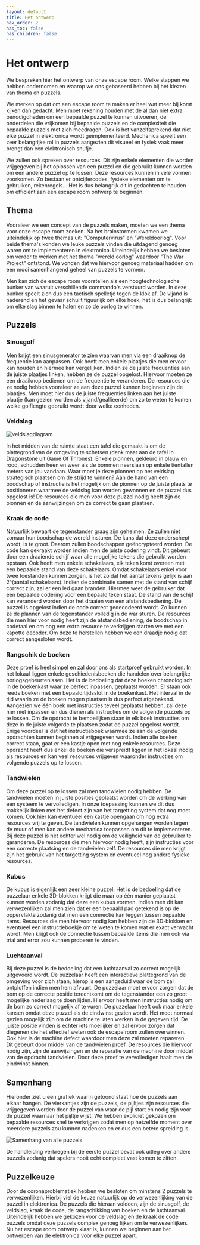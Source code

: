 ```yaml
---
layout: default
title: Het ontwerp
nav_order: 2
has_toc: false
has_children: false
---
```


# Het ontwerp

We bespreken hier het ontwerp van onze escape room. Welke stappen we hebben ondernomen en waarop we ons gebaseerd hebben bij het kiezen van thema en puzzels.

We merken op dat om een escape room te maken er heel wat meer bij komt kijken dan gedacht. Men moet rekening houden met de al dan niet extra benodigdheden om een bepaalde puzzel te kunnen uitvoeren, de onderdelen die vrijkomen bij bepaalde puzzels en de complexiteit die bepaalde puzzels met zich meedragen. Ook is het vanzelfsprekend dat niet elke puzzel in elektronica wordt geïmplementeerd. Mechanica speelt een zeer belangrijke rol in puzzels aangezien dit visueel en fysiek vaak meer brengt dan een elektronisch snufje.

We zullen ook spreken over resources. Dit zijn enkele elementen die worden vrijgegeven bij het oplossen van een puzzel en die gebruikt kunnen worden om een andere puzzel op te lossen. Deze resources kunnen in vele vormen voorkomen. Zo bestaan er ontcijfercodes, fysieke elementen om te gebruiken, rekenregels... Het is dus belangrijk dit in gedachten te houden om efficiënt aan een escape room ontwerp te beginnen.

## Thema

Vooraleer we een concept van de puzzels maken, moeten we een thema voor onze escape room zoeken. Na het brainstormen kwamen we uiteindelijk op twee themas uit: "Computervirus" en "Wereldoorlog". Voor beide thema's konden we leuke puzzels vinden die uitdagend genoeg waren om te implementeren in elektronica. Uiteindelijk hebben we besloten om verder te werken met het thema "wereld oorlog" waardoor "The War Project" ontstond. We vonden dat we hiervoor genoeg materiaal hadden om een mooi samenhangend geheel van puzzels te vormen. 

Men kan zich de escape room voorstellen als een hoogtechnologische bunker van waaruit verschillende commando's verstuurd worden. In deze bunker speelt zich dus een tactisch spelletje tegen de klok af. De vijand is naderend en het gevaar schuilt figuurlijk om elke hoek, het is dus belangrijk om elke slag binnen te halen en zo de oorlog te winnen. 

## Puzzels

### Sinusgolf

Men krijgt een sinusgenerator te zien waarvan men via een draaiknop de frequentie kan aanpassen. Ook heeft men enkele plaatjes die men ervoor kan houden en hiermee kan vergelijken. Indien ze de juiste frequenties aan de juiste plaatjes linken, hebben ze de puzzel opgelost. Hiervoor moeten ze een draaiknop bedienen om de frequentie te veranderen. De resources die ze nodig hebben vooraleer ze aan deze puzzel kunnen beginnen zijn de plaatjes. Men moet hier dus de juiste frequenties linken aan het juiste plaatje (kan gezien worden als vijand/geallieerde) om zo te weten te komen welke golflengte gebruikt wordt door welke eenheden.
### Veldslag

![veldslagdiagram](../ImagesArne/diagramfinished.png)

 In het midden van de ruimte staat een tafel die gemaakt is om de plattegrond van de omgeving te schetsen (denk maar aan de tafel in Dragonstone uit Game Of Thrones). Enkele pionnen, gekleurd in blauw en rood, schudden heen en weer als de bommen neerslaan op enkele tientallen meters van jou vandaan. Waar moet je deze pionnen op het veldslag strategisch plaatsen om de strijd te winnen? Aan de hand van een boodschap of instructie is het mogelijk om de pionnen op de juiste plaats te positioneren waarmee de veldslag kan worden gewonnen en de puzzel dus opgelost is! De resources die men voor deze puzzel nodig heeft zijn de pionnen en de aanwijzingen om ze correct te gaan plaatsen.

### Kraak de code

Natuurlijk bewaart de tegenstander graag zijn geheimen. Ze zullen niet zomaar hun boodschap de wereld insturen. De kans dat deze onderschept wordt, is te groot. Daarom zullen boodschappen geëncrypteerd worden. De code kan gekraakt worden indien men de juiste codering vindt. Dit gebeurt door een draaiende schijf waar alle mogelijke tekens die gebruikt worden opstaan. Ook heeft men enkele schakelaars, elk teken komt overeen met een bepaalde stand van deze schakelaars. Omdat schakelaars enkel voor twee toestanden kunnen zorgen, is het zo dat het aantal tekens gelijk is aan 2^(aantal schakelaars). Indien de combinatie samen met de stand van schijf correct zijn, zal er een led gaan branden. Hiermee weet de gebruiker dat een bepaalde codering voor een bepaald teken staat. De stand van de schijf kan veranderd worden door het draaien van een afstandsbediening. De puzzel is opgelost indien de code correct gedecodeerd wordt. Zo kunnen ze de plannen van de tegenstander volledig in de war sturen. De resources die men hier voor nodig heeft zijn de afstandsbediening, de boodschap in codetaal en om nog een extra resource te verkrijgen starten we met een kapotte decoder. Om deze te herstellen hebben we een draadje nodig dat correct aangesloten wordt.

### Rangschik de boeken

Deze proef is heel simpel en zal door ons als startproef gebruikt worden. In het lokaal liggen enkele geschiedenisboeken die handelen over belangrijke oorlogsgebeurtenissen. Het is de bedoeling dat deze boeken chronologisch in de boekenkast waar ze perfect inpassen, geplaatst worden. Er staan ook reeds boeken met een bepaald tijdsslot in de boekenkast. Het interval in de tijd waarin ze de boeken mogen plaatsen is dus perfect afgebakend. Aangezien we één boek met instructies teveel geplaatst hebben, zal deze hier niet inpassen en dus dienen als instructies om de volgende puzzels op te lossen. Om de opdracht te bemoeilijken staan in elk boek instructies om deze in de juiste volgorde te plaatsen zodat de puzzel opgelost wortdt. Enige voordeel is dat het instructieboek waarmee ze aan de volgende opdrachten kunnen beginnen al vrijgegeven wordt. Indien alle boeken correct staan, gaat er een kastje open met nog enkele resources. Deze opdracht heeft dus enkel de boeken die verspreidt liggen in het lokaal nodig als resources en kan veel resources vrijgeven waaronder instructies om volgende puzzels op te lossen.

### Tandwielen

Om deze puzzel op te lossen zal men tandwielen nodig hebben. De tandwielen moeten in juiste posities geplaatst worden om de werking van een systeem te vervolledigen. In onze toepassing kunnen we dit dus makkelijk linken met het defect zijn van het targetting system dat nog moet komen. Ook hier kan eventueel een kastje opengaan om nog extra resources vrij te geven. De tandwielen kunnen opgehangen worden tegen de muur of men kan andere mechanica toepassen om dit te implementeren. Bij deze puzzel is het echter wel nodig om de veiligheid van de gebruiker te garanderen. De resources die men hiervoor nodig heeft, zijn instructies voor een correcte plaatsing en de tandwielen zelf. De resources die men krijgt zijn het gebruik van het targetting system en eventueel nog andere fysieke resources.

### Kubus

De kubus is eigenlijk een zeer kleine puzzel. Het is de bedoeling dat de puzzelaar enkele 3D-blokken krijgt die maar op één manier geplaatst kunnen worden zodanig dat deze een kubus vormen. Indien men dit kan verwezenlijken zal men zien dat er een bepaald pad getekend is op de oppervlakte zodanig dat men een connectie kan leggen tussen bepaalde items. Resources die men hiervoor nodig kan hebben zijn de 3D-blokken en eventueel een instructieboekje om te weten te komen wat er exact verwacht wordt. Men krijgt ook de connectie tussen bepaalde items die men ook via trial and error zou kunnen proberen te vinden.

### Luchtaanval

Bij deze puzzel is de bedoeling dat een luchtaanval zo correct mogelijk uitgevoerd wordt. De puzzelaar heeft een interactieve plattegrond van de omgeving voor zich staan, hierop is een aangeduid waar de bom zal ontploffen indien men hem afvuurt. De puzzelaar moet ervoor zorgen dat de bom op de correcte positie terechtkomt om de tegenstander een zo groot mogelijke nederlaag te doen lijden. Hiervoor heeft men instructies nodig om de bom zo correct mogelijk af te vuren. De puzzelaar heeft ook maar enkele kansen omdat deze puzzel als de eindwinst gezien wordt. Het moet normaal gezien mogelijk zijn om de machine te laten werken in de gegeven tijd. De juiste positie vinden is echter iets moeilijker en zal ervoor zorgen dat diegenen die het effectief weten ook de escape room zullen overwinnen. Ook hier is de machine defect waardoor men deze zal moeten repareren. Dit gebeurt door middel van de tandwielen proef. De resources die hiervoor nodig zijn, zijn de aanwijzingen en de reparatie van de machine door middel van de opdracht tandwielen. Door deze proef te vervolledigen haalt men de eindwinst binnen.

## Samenhang
Hieronder ziet u een grafiek waarin getoond staat hoe de puzzels aan elkaar hangen. De vierkantjes zijn de puzzels, de pijltjes zijn resources die vrijgegeven worden door de puzzel van waar de pijl start en nodig zijn voor de puzzel waarnaar het pijltje wijst. We hebben expliciet gekozen om bepaalde resources snel te verkrijgen zodat men op hetzelfde moment over meerdere puzzels zou kunnen nadenken en er dus een betere spreiding is.

![Samenhang van alle puzzels](../Images/escaperoomdiagram.png)

De handleiding verkregen bij de eerste puzzel bevat ook uitleg over andere puzzels zodanig dat spelers nooit echt compleet vast komen te zitten.

## Puzzelkeuze

Door de coronaproblematiek hebben we besloten om minstens 2 puzzels te verwezenlijken. Hierbij viel de keuze natuurlijk op de verwezenlijking van de puzzel in elektronica. De puzzels die hieraan voldoen, zijn de sinusgolf, de veldslag, kraak de code, de rangschikking van boeken en de luchtaanval. Uiteindelijk hebben we gekozen voor de veldslag en de kraak de code puzzels omdat deze puzzels complex genoeg lijken om te verwezenlijken. Nu het escape room ontwerp klaar is, kunnen we beginnen aan het ontwerpen van de elektronica voor elke puzzel apart.



